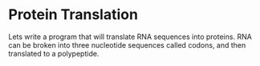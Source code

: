 # Protein Translation

Lets write a program that will translate RNA sequences into proteins. RNA can be broken into three nucleotide sequences called codons, and then translated to a polypeptide.
